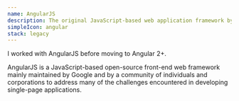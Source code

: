 ```yaml
---
name: AngularJS
description: The original JavaScript-based web application framework by Google
simpleIcon: angular
stack: legacy
---
```


I worked with AngularJS before moving to Angular 2+.

AngularJS is a JavaScript-based open-source front-end web framework mainly maintained by Google and by a community of individuals and corporations to address many of the challenges encountered in developing single-page applications.